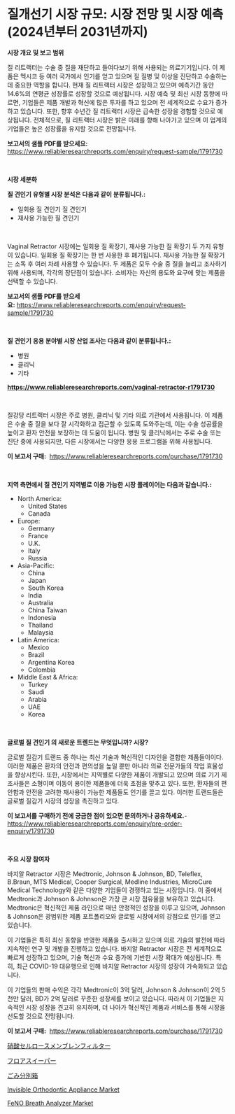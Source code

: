 <p><h1>질개선기 시장 규모: 시장 전망 및 시장 예측 (2024년부터 2031년까지)</h1></p><p><strong>시장 개요 및 보고 범위</strong></p>
<p><p>질 리트랙터는 수술 중 질을 재단하고 들여다보기 위해 사용되는 의료기기입니다. 이 제품은 멕시코 등 여러 국가에서 인기를 얻고 있으며 질 질병 및 이상을 진단하고 수술하는 데 중요한 역할을 합니다. 현재 질 리트랙터 시장은 성장하고 있으며 예측기간 동안 14.6%의 연평균 성장률로 성장할 것으로 예상됩니다. 시장 예측 및 최신 시장 동향에 따르면, 기업들은 제품 개발과 혁신에 많은 투자를 하고 있으며 전 세계적으로 수요가 증가하고 있습니다. 또한, 향후 수년간 질 리트랙터 시장은 급속한 성장을 경험할 것으로 예상됩니다. 전체적으로, 질 리트랙터 시장은 밝은 미래를 향해 나아가고 있으며 이 업계의 기업들은 높은 성장률을 유지할 것으로 전망됩니다.</p></p>
<p><strong>보고서의 샘플 PDF를 받으세요:</strong> <a href="https://www.reliableresearchreports.com/enquiry/request-sample/1791730">https://www.reliableresearchreports.com/enquiry/request-sample/1791730</a></p>
<p>&nbsp;</p>
<p><strong>시장 세분화</strong></p>
<p><strong>질 견인기 유형별 시장 분석은 다음과 같이 분류됩니다.:</strong></p>
<p><ul><li>일회용 질 견인기 질 견인기</li><li>재사용 가능한 질 견인기</li></ul></p>
<p>&nbsp;</p>
<p><p>Vaginal Retractor 시장에는 일회용 질 확장기, 재사용 가능한 질 확장기 두 가지 유형이 있습니다. 일회용 질 확장기는 한 번 사용한 후 폐기됩니다. 재사용 가능한 질 확장기는 소독 후 여러 차례 사용할 수 있습니다. 두 제품은 모두 수술 중 질을 늘리고 조사하기 위해 사용되며, 각각의 장단점이 있습니다. 소비자는 자신의 용도와 요구에 맞는 제품을 선택할 수 있습니다.</p></p>
<p><strong>보고서의 샘플 PDF를 받으세요:</strong>&nbsp;<a href="https://www.reliableresearchreports.com/enquiry/request-sample/1791730">https://www.reliableresearchreports.com/enquiry/request-sample/1791730</a></p>
<p>&nbsp;</p>
<p><strong> 질 견인기 응용 분야별 시장 산업 조사는 다음과 같이 분류됩니다.:</strong></p>
<p><ul><li>병원</li><li>클리닉</li><li>기타</li></ul></p>
<p><strong><a href="https://www.reliableresearchreports.com/vaginal-retractor-r1791730">https://www.reliableresearchreports.com/vaginal-retractor-r1791730</a></strong></p>
<p>&nbsp;</p>
<p><p>질강당 리트랙터 시장은 주로 병원, 클리닉 및 기타 의료 기관에서 사용됩니다. 이 제품은 수술 중 질을 보다 잘 시각화하고 접근할 수 있도록 도와주는데, 이는 수술 성공률을 높이고 환자 안전을 보장하는 데 도움이 됩니다. 병원 및 클리닉에서는 주로 수술 또는 진단 중에 사용되지만, 다른 시장에서는 다양한 응용 프로그램을 위해 사용됩니다.</p></p>
<p><strong>이 보고서 구매:</strong>&nbsp; <a href="https://www.reliableresearchreports.com/purchase/1791730">https://www.reliableresearchreports.com/purchase/1791730</a></p>
<p>&nbsp;</p>
<p><strong>지역 측면에서 질 견인기 지역별로 이용 가능한 시장 플레이어는 다음과 같습니다.:</strong></p>
<p><ul>
    <li>
        North America:
        <ul>
            <li>United States</li>
            <li>Canada</li>
        </ul>
    </li>
    <li>
        Europe:
        <ul>
            <li>Germany</li>
            <li>France</li>
            <li>U.K.</li>
            <li>Italy</li>
            <li>Russia</li>
        </ul>
    </li>
    <li>
        Asia-Pacific:
        <ul>
            <li>China</li>
            <li>Japan</li>
            <li>South Korea</li>
            <li>India</li>
            <li>Australia</li>
            <li>China Taiwan</li>
            <li>Indonesia</li>
            <li>Thailand</li>
            <li>Malaysia</li>
        </ul>
    </li>
    <li>
        Latin America:
        <ul>
            <li>Mexico</li>
            <li>Brazil</li>
            <li>Argentina Korea</li>
            <li>Colombia</li>
        </ul>
    </li>
    <li>
        Middle East & Africa:
        <ul>
            <li>Turkey</li>
            <li>Saudi</li>
            <li>Arabia</li>
            <li>UAE</li>
            <li>Korea</li>
        </ul>
    </li>
    </ul></p>
<p>&nbsp;</p>
<p><strong>글로벌 질 견인기 의 새로운 트렌드는 무엇입니까? 시장?</strong></p>
<p><p>글로벌 질감기 트랜드 중 하나는 최신 기술과 혁신적인 디자인을 결합한 제품들이이다. 이러한 제품은 환자의 안전과 편의성을 높일 뿐만 아니라 의료 전문가들의 작업 효율성을 향상시킨다. 또한, 시장에서는 지역별로 다양한 제품이 개발되고 있으며 의료 기기 제조사들은 소형이며 이동이 용이한 제품들에 더욱 초점을 맞추고 있다. 또한, 환자들의 편안함과 안전을 고려한 재사용이 가능한 제품들도 인기를 끌고 있다. 이러한 트랜드들은 글로벌 질감기 시장의 성장을 촉진하고 있다.</p></p>
<p><strong>이 보고서를 구매하기 전에 궁금한 점이 있으면 문의하거나 공유하세요.</strong>- <a href="https://www.reliableresearchreports.com/enquiry/pre-order-enquiry/1791730">https://www.reliableresearchreports.com/enquiry/pre-order-enquiry/1791730</a></p>
<p>&nbsp;</p>
<p><strong>주요 시장 참여자</strong></p>
<p><p>바지알 Retractor 시장은 Medtronic, Johnson & Johnson, BD, Teleflex, B.Braun, MTS Medical, Cooper Surgical, Medline Industries, MicroCure Medical Technology와 같은 다양한 기업들이 경쟁하고 있는 시장입니다. 이 중에서 Medtronic과 Johnson & Johnson은 가장 큰 시장 점유율을 보유하고 있습니다. Medtronic은 혁신적인 제품 라인으로 매년 안정적인 성장을 이루고 있으며, Johnson & Johnson은 광범위한 제품 포트폴리오와 글로벌 시장에서의 강점으로 인기를 얻고 있습니다.</p><p>이 기업들은 특히 최신 동향을 반영한 제품을 출시하고 있으며 의료 기술의 발전에 따라 지속적인 연구 및 개발을 진행하고 있습니다. 바지알 Retractor 시장은 전 세계적으로 빠르게 성장하고 있으며, 기술 혁신과 수요 증가에 기반한 시장 확대가 예상됩니다. 특히, 최근 COVID-19 대유행으로 인해 바지알 Retractor 시장의 성장이 가속화되고 있습니다.</p><p>이 기업들의 판매 수익은 각각 Medtronic이 3억 달러, Johnson & Johnson이 2억 5천만 달러, BD가 2억 달러로 꾸준한 성장세를 보이고 있습니다. 따라서 이 기업들은 지속적인 시장 성장을 견고히 유지하며, 더 나아가 혁신적인 제품과 서비스를 통해 시장을 선도할 것으로 전망됩니다.</p></p>
<p><strong>이 보고서 구매:</strong>&nbsp;&nbsp;<a href="https://www.reliableresearchreports.com/purchase/1791730">https://www.reliableresearchreports.com/purchase/1791730</a></p>
<p><p><a href="https://medium.com/@alicequigley2023/%E3%82%BB%E3%83%AB%E3%83%AD%E3%83%BC%E3%82%B9%E3%83%8B%E3%83%88%E3%83%AC%E3%83%BC%E3%83%88%E8%86%9C%E3%83%95%E3%82%A3%E3%83%AB%E3%82%BF%E3%83%BC%E3%81%AE%E5%B8%82%E5%A0%B4%E8%A6%8F%E6%A8%A1-%E5%B8%82%E5%A0%B4%E3%81%AE%E8%A6%8B%E9%80%9A%E3%81%97%E3%81%A8%E5%B8%82%E5%A0%B4%E4%BA%88%E6%B8%AC-2024%E5%B9%B4%E3%81%8B%E3%82%892031%E5%B9%B4-b2476fb835fb">硝酸セルロースメンブレンフィルター</a></p><p><a href="https://github.com/LeanneBruen2023/Market-Research-Report-List-1/blob/main/453688024146.md">フロアスイーパー</a></p><p><a href="https://github.com/cnnriuez22368/Market-Research-Report-List-1/blob/main/779656124145.md">ごみ分別箱</a></p><p><a href="https://github.com/Krish2023na/Market-Research-Report-List-3/blob/main/invisible-orthodontic-appliance-market.md">Invisible Orthodontic Appliance Market</a></p><p><a href="https://github.com/bmorecock/Market-Research-Report-List-2/blob/main/feno-breath-analyzer-market.md">FeNO Breath Analyzer Market</a></p></p>